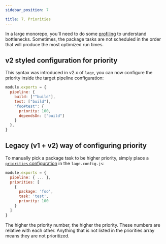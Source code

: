 ```yaml
---
sidebar_position: 7

title: 7. Priorities
---
```


In a large monorepo, you'll need to do some [profiling](Tutorial/profile.md) to understand bottlenecks. Sometimes, the package tasks are not scheduled in the order that will produce the most optimized run times.

## v2 styled configuration for priority

This syntax was introduced in v2.x of `lage`, you can now configure the priority inside the target pipeline configuration:

```js
module.exports = {
  pipeline: {
    build: ["^build"],
    test: ["build"],
    "foo#test": {
      priority: 100,
      dependsOn: ["build"]
    }
  },
}
```

## Legacy (v1 + v2) way of configuring priority

To manually pick a package task to be higher priority, simply place a [`priorities` configuration](Reference/config.md) in the `lage.config.js`:

```js
module.exports = {
  pipeline: { ... },
  priorities: [
    {
      package: 'foo',
      task: 'test',
      priority: 100
    }
  ]
}
```

The higher the priority number, the higher the priority. These numbers are relative with each other. Anything that is not listed in the priorities array means they are not prioritized.

